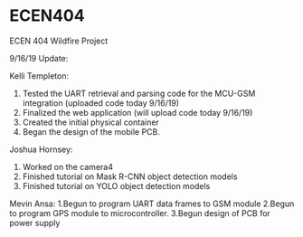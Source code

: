 # ECEN404
ECEN 404 Wildfire Project

9/16/19 Update:

Kelli Templeton:
1. Tested the UART retrieval and parsing code for the MCU-GSM integration (uploaded code today 9/16/19)
2. Finalized the web application (will upload code today 9/16/19)
3. Created the initial physical container 
4. Began the design of the mobile PCB. 

Joshua Hornsey:
1. Worked on the camera4
2. Finished tutorial on Mask R-CNN object detection models
3. Finished tutorial on YOLO object detection models

Mevin Ansa:
1.Begun to program UART data frames to GSM module 
2.Begun to program GPS module to microcontroller.
3.Begun design of PCB for power supply
